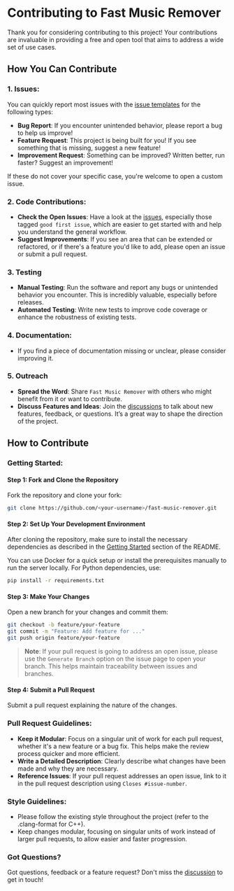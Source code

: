 # Contributing to Fast Music Remover

Thank you for considering contributing to this project! Your contributions are invaluable in providing a free and open tool that aims to address a wide set of use cases.

## How You Can Contribute

### 1. Issues:
You can quickly report most issues with the [issue templates](https://github.com/omeryusufyagci/fast-music-remover/issues/new/choose) for the following types:
* **Bug Report**: If you encounter unintended behavior, please report a bug to help us improve!
* **Feature Request**: This project is being built for you! If you see something that is missing, suggest a new feature!
* **Improvement Request**: Something can be improved? Written better, run faster? Suggest an improvement!

If these do not cover your specific case, you're welcome to open a custom issue.

### 2. Code Contributions:
* **Check the Open Issues**: Have a look at the [issues](https://github.com/omeryusufyagci/fast-music-remover/issues), especially those tagged `good first issue`, which are easier to get started with and help you understand the general workflow. 
* **Suggest Improvements**: If you see an area that can be extended or refactored, or if there's a feature you'd like to add, please open an issue or submit a pull request.

### 3. Testing
* **Manual Testing**: Run the software and report any bugs or unintended behavior you encounter. This is incredibly valuable, especially before releases.
* **Automated Testing**: Write new tests to improve code coverage or enhance the robustness of existing tests.

### 4. Documentation:
* If you find a piece of documentation missing or unclear, please consider improving it.

### 5. Outreach
* **Spread the Word**: Share `Fast Music Remover` with others who might benefit from it or want to contribute.
* **Discuss Features and Ideas**: Join the [discussions](https://github.com/omeryusufyagci/fast-music-remover/discussions) to talk about new features, feedback, or questions. It’s a great way to shape the direction of the project.

## How to Contribute

### Getting Started:

#### Step 1: Fork and Clone the Repository

Fork the repository and clone your fork:
```sh
git clone https://github.com/<your-username>/fast-music-remover.git
```
#### Step 2: Set Up Your Development Environment

After cloning the repository, make sure to install the necessary dependencies as described in the [Getting Started](README.md#getting-started) section of the README.

You can use Docker for a quick setup or install the prerequisites manually to run the server locally. For Python dependencies, use:

```sh
pip install -r requirements.txt
```

#### Step 3: Make Your Changes
Open a new branch for your changes and commit them:
```sh
git checkout -b feature/your-feature
git commit -m "Feature: Add feature for ..."
git push origin feature/your-feature
```
> **Note**: If your pull request is going to address an open issue, please use the `Generate Branch` option on the issue page to open your branch. This helps maintain traceability between issues and branches.

#### Step 4: Submit a Pull Request

Submit a pull request explaining the nature of the changes. 

### Pull Request Guidelines:
* **Keep it Modular**: Focus on a singular unit of work for each pull request, whether it's a new feature or a bug fix. This helps make the review process quicker and more efficient.
* **Write a Detailed Description**: Clearly describe what changes have been made and why they are necessary.
* **Reference Issues**: If your pull request addresses an open issue, link to it in the pull request description using `Closes #issue-number`.

### Style Guidelines:
* Please follow the existing style throughout the project (refer to the .clang-format for C++).
* Keep changes modular, focusing on singular units of work instead of larger pull requests, to allow easier and faster progression.

### Got Questions?
Got questions, feedback or a feature request? Don't miss the [discussion](https://github.com/omeryusufyagci/fast-music-remover/discussions) to get in touch!